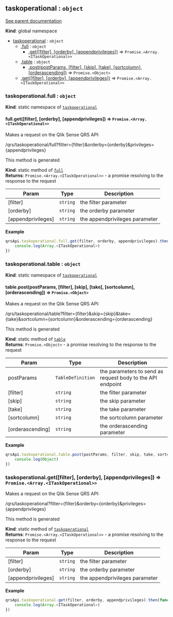 <a name="taskoperational"></a>
## taskoperational : <code>object</code>
[See parent documentation](qrs.md)

**Kind**: global namespace  

* [taskoperational](#taskoperational) : <code>object</code>
  * [.full](#taskoperational.full) : <code>object</code>
    * [.get([filter], [orderby], [appendprivileges])](#taskoperational.full.get) ⇒ <code>Promise.&lt;Array.&lt;ITaskOperational&gt;&gt;</code>
  * [.table](#taskoperational.table) : <code>object</code>
    * [.post(postParams, [filter], [skip], [take], [sortcolumn], [orderascending])](#taskoperational.table.post) ⇒ <code>Promise.&lt;Object&gt;</code>
  * [.get([filter], [orderby], [appendprivileges])](#taskoperational.get) ⇒ <code>Promise.&lt;Array.&lt;ITaskOperational&gt;&gt;</code>

<a name="taskoperational.full"></a>
### taskoperational.full : <code>object</code>
**Kind**: static namespace of <code>[taskoperational](#taskoperational)</code>  
<a name="taskoperational.full.get"></a>
#### full.get([filter], [orderby], [appendprivileges]) ⇒ <code>Promise.&lt;Array.&lt;ITaskOperational&gt;&gt;</code>
Makes a request on the Qlik Sense QRS API:

/qrs/taskoperational/full?filter={filter}&orderby={orderby}&privileges={appendprivileges}

This method is generated

**Kind**: static method of <code>[full](#taskoperational.full)</code>  
**Returns**: <code>Promise.&lt;Array.&lt;ITaskOperational&gt;&gt;</code> - a promise resolving to the response to the request  

| Param | Type | Description |
| --- | --- | --- |
| [filter] | <code>string</code> | the filter parameter |
| [orderby] | <code>string</code> | the orderby parameter |
| [appendprivileges] | <code>string</code> | the appendprivileges parameter |

**Example**  
```javascript
qrsApi.taskoperational.full.get(filter, orderby, appendprivileges).then(function(Array.<ITaskOperational>) {
    console.log(Array.<ITaskOperational>)
})
```
<a name="taskoperational.table"></a>
### taskoperational.table : <code>object</code>
**Kind**: static namespace of <code>[taskoperational](#taskoperational)</code>  
<a name="taskoperational.table.post"></a>
#### table.post(postParams, [filter], [skip], [take], [sortcolumn], [orderascending]) ⇒ <code>Promise.&lt;Object&gt;</code>
Makes a request on the Qlik Sense QRS API:

/qrs/taskoperational/table?filter={filter}&skip={skip}&take={take}&sortcolumn={sortcolumn}&orderascending={orderascending}

This method is generated

**Kind**: static method of <code>[table](#taskoperational.table)</code>  
**Returns**: <code>Promise.&lt;Object&gt;</code> - a promise resolving to the response to the request  

| Param | Type | Description |
| --- | --- | --- |
| postParams | <code>TableDefinition</code> | the parameters to send as request body to the API endpoint |
| [filter] | <code>string</code> | the filter parameter |
| [skip] | <code>string</code> | the skip parameter |
| [take] | <code>string</code> | the take parameter |
| [sortcolumn] | <code>string</code> | the sortcolumn parameter |
| [orderascending] | <code>string</code> | the orderascending parameter |

**Example**  
```javascript
qrsApi.taskoperational.table.post(postParams, filter, skip, take, sortcolumn, orderascending).then(function(Object) {
    console.log(Object)
})
```
<a name="taskoperational.get"></a>
### taskoperational.get([filter], [orderby], [appendprivileges]) ⇒ <code>Promise.&lt;Array.&lt;ITaskOperational&gt;&gt;</code>
Makes a request on the Qlik Sense QRS API:

/qrs/taskoperational?filter={filter}&orderby={orderby}&privileges={appendprivileges}

This method is generated

**Kind**: static method of <code>[taskoperational](#taskoperational)</code>  
**Returns**: <code>Promise.&lt;Array.&lt;ITaskOperational&gt;&gt;</code> - a promise resolving to the response to the request  

| Param | Type | Description |
| --- | --- | --- |
| [filter] | <code>string</code> | the filter parameter |
| [orderby] | <code>string</code> | the orderby parameter |
| [appendprivileges] | <code>string</code> | the appendprivileges parameter |

**Example**  
```javascript
qrsApi.taskoperational.get(filter, orderby, appendprivileges).then(function(Array.<ITaskOperational>) {
    console.log(Array.<ITaskOperational>)
})
```
